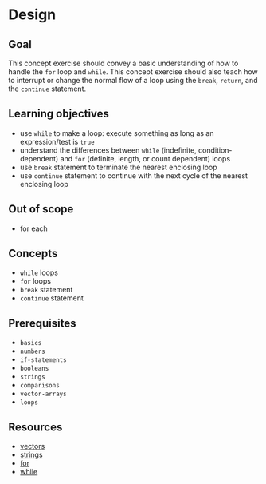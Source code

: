 # Design

## Goal

This concept exercise should convey a basic understanding of how to handle the `for` loop and `while`.
This concept exercise should also teach how to interrupt or change the normal flow of a loop using the `break`, `return`, and the `continue` statement.

## Learning objectives

- use `while` to make a loop: execute something as long as an expression/test is `true`
- understand the differences between `while` (indefinite, condition-dependent) and `for` (definite, length, or count dependent) loops
- use `break` statement to terminate the nearest enclosing loop
- use `continue` statement to continue with the next cycle of the nearest enclosing loop

## Out of scope

- for each

## Concepts

- `while` loops
- `for` loops
- `break` statement
- `continue` statement

## Prerequisites

- `basics`
- `numbers`
- `if-statements`
- `booleans`
- `strings`
- `comparisons`
- `vector-arrays`
- `loops`

## Resources

- [vectors](https://en.cppreference.com/w/cpp/container/vector-)
- [strings](https://en.cppreference.com/w/cpp/string/basic_string)
- [for](https://en.cppreference.com/w/cpp/language/for)
- [while](https://en.cppreference.com/w/cpp/language/while)